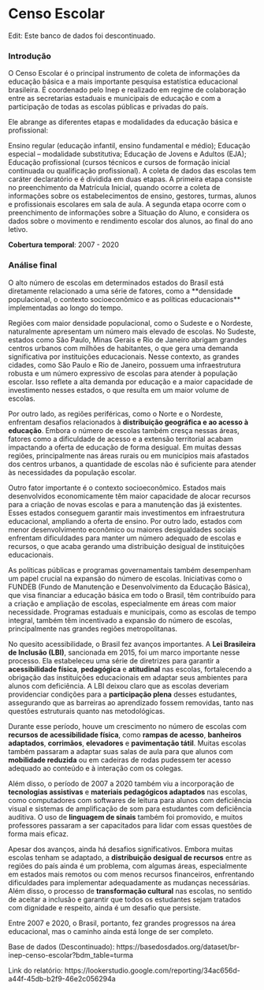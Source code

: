 <span align="left">

# Censo Escolar 

</span>
Edit: Este banco de dados foi descontinuado.
<span align="left"> 

### Introdução 

</span>

O Censo Escolar é o principal instrumento de coleta de informações da educação básica e a mais importante pesquisa estatística educacional brasileira. É coordenado pelo Inep e realizado em regime de colaboração entre as secretarias estaduais e municipais de educação e com a participação de todas as escolas públicas e privadas do país.

Ele abrange as diferentes etapas e modalidades da educação básica e profissional:

Ensino regular (educação infantil, ensino fundamental e médio);
Educação especial – modalidade substitutiva;
Educação de Jovens e Adultos (EJA);
Educação profissional (cursos técnicos e cursos de formação inicial continuada ou qualificação profissional).
A coleta de dados das escolas tem caráter declaratório e é dividida em duas etapas. A primeira etapa consiste no preenchimento da Matrícula Inicial, quando ocorre a coleta de informações sobre os estabelecimentos de ensino, gestores, turmas, alunos e profissionais escolares em sala de aula. A segunda etapa ocorre com o preenchimento de informações sobre a Situação do Aluno, e considera os dados sobre o movimento e rendimento escolar dos alunos, ao final do ano letivo.

**Cobertura temporal**: 2007 - 2020

<span align="left"> 

### Análise final
  
</span>
O alto número de escolas em determinados estados do Brasil está diretamente relacionado a uma série de fatores, como a **densidade populacional, o contexto socioeconômico e as políticas educacionais** implementadas ao longo do tempo.

Regiões com maior densidade populacional, como o Sudeste e o Nordeste, naturalmente apresentam um número mais elevado de escolas. No Sudeste, estados como São Paulo, Minas Gerais e Rio de Janeiro abrigam grandes centros urbanos com milhões de habitantes, o que gera uma demanda significativa por instituições educacionais. Nesse contexto, as grandes cidades, como São Paulo e Rio de Janeiro, possuem uma infraestrutura robusta e um número expressivo de escolas para atender à população escolar. Isso reflete a alta demanda por educação e a maior capacidade de investimento nesses estados, o que resulta em um maior volume de escolas.

Por outro lado, as regiões periféricas, como o Norte e o Nordeste, enfrentam desafios relacionados à **distribuição geográfica e ao acesso à educação**. Embora o número de escolas também cresça nessas áreas, fatores como a dificuldade de acesso e a extensão territorial acabam impactando a oferta de educação de forma desigual. Em muitas dessas regiões, principalmente nas áreas rurais ou em municípios mais afastados dos centros urbanos, a quantidade de escolas não é suficiente para atender às necessidades da população escolar.

Outro fator importante é o contexto socioeconômico. Estados mais desenvolvidos economicamente têm maior capacidade de alocar recursos para a criação de novas escolas e para a manutenção das já existentes. Esses estados conseguem garantir mais investimentos em infraestrutura educacional, ampliando a oferta de ensino. Por outro lado, estados com menor desenvolvimento econômico ou maiores desigualdades sociais enfrentam dificuldades para manter um número adequado de escolas e recursos, o que acaba gerando uma distribuição desigual de instituições educacionais.

As políticas públicas e programas governamentais também desempenham um papel crucial na expansão do número de escolas. Iniciativas como o FUNDEB (Fundo de Manutenção e Desenvolvimento da Educação Básica), que visa financiar a educação básica em todo o Brasil, têm contribuído para a criação e ampliação de escolas, especialmente em áreas com maior necessidade. Programas estaduais e municipais, como as escolas de tempo integral, também têm incentivado a expansão do número de escolas, principalmente nas grandes regiões metropolitanas.

No quesito acessibilidade, o Brasil fez avanços importantes. A **Lei Brasileira de Inclusão (LBI)**, sancionada em 2015, foi um marco importante nesse processo. Ela estabeleceu uma série de diretrizes para garantir a **acessibilidade física**, **pedagógica** e **atitudinal** nas escolas, fortalecendo a obrigação das instituições educacionais em adaptar seus ambientes para alunos com deficiência. A LBI deixou claro que as escolas deveriam providenciar condições para a **participação plena** desses estudantes, assegurando que as barreiras ao aprendizado fossem removidas, tanto nas questões estruturais quanto nas metodológicas.

Durante esse período, houve um crescimento no número de escolas com **recursos de acessibilidade física**, como **rampas de acesso**, **banheiros adaptados**, **corrimãos**, **elevadores** e **pavimentação tátil**. Muitas escolas também passaram a adaptar suas salas de aula para que alunos com **mobilidade reduzida** ou em cadeiras de rodas pudessem ter acesso adequado ao conteúdo e à interação com os colegas.

Além disso, o período de 2007 a 2020 também viu a incorporação de **tecnologias assistivas** e **materiais pedagógicos adaptados** nas escolas, como computadores com softwares de leitura para alunos com deficiência visual e sistemas de amplificação de som para estudantes com deficiência auditiva. O uso de **linguagem de sinais** também foi promovido, e muitos professores passaram a ser capacitados para lidar com essas questões de forma mais eficaz.

Apesar dos avanços, ainda há desafios significativos. Embora muitas escolas tenham se adaptado, a **distribuição desigual de recursos** entre as regiões do país ainda é um problema, com algumas áreas, especialmente em estados mais remotos ou com menos recursos financeiros, enfrentando dificuldades para implementar adequadamente as mudanças necessárias. Além disso, o processo de **transformação cultural** nas escolas, no sentido de aceitar a inclusão e garantir que todos os estudantes sejam tratados com dignidade e respeito, ainda é um desafio que persiste.

Entre 2007 e 2020, o Brasil, portanto, fez grandes progressos na área educacional, mas o caminho ainda está longe de ser completo.

<p> Base de dados (Descontinuado): https://basedosdados.org/dataset/br-inep-censo-escolar?bdm_table=turma </p>
<p> Link do relatório: https://lookerstudio.google.com/reporting/34ac656d-a44f-45db-b2f9-46e2c056294a </p>
